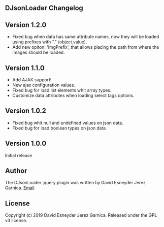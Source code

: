 ## DJsonLoader Changelog

## Version 1.2.0

* Fixed bug when data has same attribute names, now they will be loaded using prefixes with "." (object.value).
* Add new opiton: 'imgPrefix', that allows placing the path from where the images should be loaded.

 
## Version 1.1.0

* Add AJAX support!
* New ajax configuration values.
* Fixed bug for load list elements whit array types.
* Customize data attributes when loading select tags options.


## Version 1.0.2

* Fixed bug whit null and undefined values on json data.
* Fixed bug for load boolean types on json data.


## Version 1.0.0

Initial release


## Author

The DJsonLoader jquery plugin was written by David Esneyder Jerez Garnica.
[Email](mailto:esneyderg357@gmail.com)

## License

Copyright (c) 2019 David Esneyder Jerez Garnica.
Released under the GPL v3 license.
